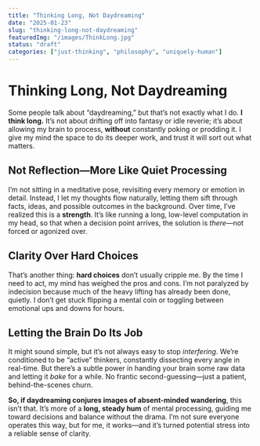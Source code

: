 ```yaml
---
title: "Thinking Long, Not Daydreaming"
date: "2025-01-23"
slug: "thinking-long-not-daydreaming"
featuredImg: "/images/ThinkLong.jpg"
status: "draft"
categories: ["just-thinking", "philosophy", "uniquely-human"]
---
```


# Thinking Long, Not Daydreaming

Some people talk about “daydreaming,” but that’s not exactly what I do. **I think long.** It’s not about drifting off into fantasy or idle reverie; it’s about allowing my brain to process, **without** constantly poking or prodding it. I give my mind the space to do its deeper work, and trust it will sort out what matters.

## Not Reflection—More Like Quiet Processing
I’m not sitting in a meditative pose, revisiting every memory or emotion in detail. Instead, I let my thoughts flow naturally, letting them sift through facts, ideas, and possible outcomes in the background. Over time, I’ve realized this is a **strength**. It’s like running a long, low-level computation in my head, so that when a decision point arrives, the solution is *there*—not forced or agonized over.

## Clarity Over Hard Choices
That’s another thing: **hard choices** don’t usually cripple me. By the time I need to act, my mind has weighed the pros and cons. I’m not paralyzed by indecision because much of the heavy lifting has already been done, quietly. I don’t get stuck flipping a mental coin or toggling between emotional ups and downs for hours.

## Letting the Brain Do Its Job
It might sound simple, but it’s not always easy to stop *interfering*. We’re conditioned to be “active” thinkers, constantly dissecting every angle in real-time. But there’s a subtle power in handing your brain some raw data and letting it *bake* for a while. No frantic second-guessing—just a patient, behind-the-scenes churn.

**So, if daydreaming conjures images of absent-minded wandering**, this isn’t that. It’s more of a **long, steady hum** of mental processing, guiding me toward decisions and balance without the drama. I’m not sure everyone operates this way, but for me, it works—and it’s turned potential stress into a reliable sense of clarity.